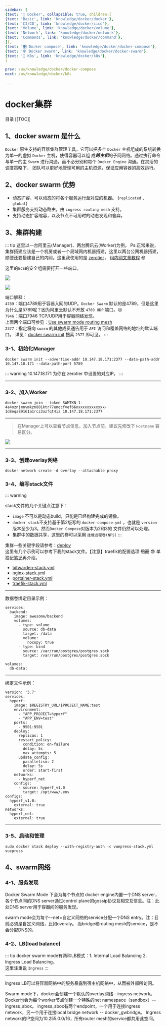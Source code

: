 ```yaml
---
sidebar: [
{text: '🐳 Docker', collapsible: true, children:[
{text: 'Basic', link: 'knowledge/docker/docker'},
{text: 'CI/CD', link: 'knowledge/docker/cicd'},
{text: 'Volume', link: 'knowledge/docker/volume'},
{text: 'Network', link: 'knowledge/docker/network'},
{text: 'Commands', link: 'knowledge/docker/command'},
]},
{text: '🎛 Docker compose', link: 'knowledge/docker/docker-compose'},
{text: '🕸 Docker swarm', link: 'knowledge/docker/docker-swarm'},
{text: '🐙 K8s', link: 'knowledge/docker/k8s'},
]

prev: /us/knowledge/docker/docker-compose
next: /us/knowledge/docker/k8s

---
```


# docker集群

目录
[[TOC]]

## 1、docker swarm 是什么

`Docker` 原生支持的容器集群管理工具，它可以把多个 `Docker` 主机组成的系统转换为单一的虚拟 `Docker` 主机，使得容器可以组
成***跨主机***的子网网络。通过执行命令与单一的主 `Swarm` 进行沟通，而不必分别和每个 `Docker Engine` 沟通。在灵活的调度策略下，
团队可以更好地管理可用的主机资源，保证应用容器的高效运行。

## 2、docker swarm 优势

- 动态扩容，可以动态的将各个服务运行至对应的机器。 (`replicated` 、 `global`)
- 集群服务支持动态路由，由 `ingress routing mesh` 支持。
- 支持动态扩容缩容，以及节点不可用时的动态发现和舍弃。

## 3、集群构建

::: tip
这里以一台阿里云(Manager)、两台腾讯云(Worker)为例，
Ps:正常来说，集群搭建应该是一个机房或者一个局域网内机器搭建，这里以两台公网机器搭建，顺便还要搭建自己的内网，这里我使用的是 [zerotier](https://my.zerotier.com/network/e5cd7a9e1c096a33)，
组[内网文章教程](https://zhuanlan.zhihu.com/p/383471270)
:sunglasses:

这里的`ECS`的安全组需要打开一些端口。

![](https://img.tzf-foryou.xyz/img/20220405225239.png)

![](https://img.tzf-foryou.xyz/img/20220405225409.png)

端口解释：\
`4789`：端口4789用于容器入网的UDP。`Docker Swarm` 默认的是4789，但是这里为什么是5789呢？因为阿里云默认不开放 `4789 UDP` 端口。:cry:\
`7946`：端口7946 TCP/UDP用于容器网络发现。\
上面两个端口可参见：[Use swarm mode routing mesh](https://docs.docker.com/engine/swarm/ingress/)\
`2377`：指定将向 `swarm` 的其他成员通告用于 `API` 访问和覆盖网络的地址的默认端口。
详见：[docker swarm init](https://docs.docker.com/engine/reference/commandline/swarm_init/) 搜索 `2377` 即可见。
:::

### 3-1、初始化Manager

```shell:no-line-numbers
docker swarm init --advertise-addr 10.147.18.171:2377 --data-path-addr 10.147.18.171 --data-path-port 5789
```

::: warning 10.147.18.171 为你在 zerotier 中设置的对应IP。
:::

---

### 3-2、加入Worker

```shell:no-line-numbers
docker swarm join --token SWMTKN-1-4a4oznjmnvmkzn801ktr77enqcfvef66oxxxxxxxxxxxx-1d8eqa89161a1rcz3ozfqt4iz 10.147.18.171:2377
```

---

> 在Manager上可以查看节点信息，加入节点前，建议先修改下 `Hostname` 容易区分。

![](https://img.tzf-foryou.xyz/img/20220406102016.png)

---

### 3-3、创建overlay网络

```shell
docker network create -d overlay --attachable proxy
```

### 3-4、编写stack文件

::: warning

stack文件的几个关键点注意下：
- `image` 不可以是动态build，只能是已经构建完成的镜像。
- `docker stack`不支持基于第2版写的 `docker-compose.yml` ，也就是 `version` 版本至少为3。然而`Docker Compose`对版本为2和3的 文件仍然可以处理。
- 集群中的数据共享，这里的卷可以采用 `挂载远程卷(NFS)`
  :::

集群一些关键字段请参考：[deploy](https://docs.docker.com/compose/compose-file/deploy/)\
这里有几个示例可以参考下我的stack文件。【注意】traefik的配置选项 ~~后面~~ :sunglasses:  单独记[笔记](harvest/traefik/overview.md)再介绍。
- [bitwarden-stack.yml](https://github.com/JerryTZF/hyperf-demo/blob/main/docs/bitwarden-stack.yml)
- [nginx-stack.yml](https://github.com/JerryTZF/hyperf-demo/blob/main/docs/nginx-stack.yml)
- [portainer-stack.yml](https://github.com/JerryTZF/hyperf-demo/blob/main/docs/portainer-stack.yml)
- [traefik-stack.yml](https://github.com/JerryTZF/hyperf-demo/blob/main/docs/traefik-stack.yml)

---

数据卷绑定目录示例：

```yaml:no-line-numbers
services:
  backend:
    image: awesome/backend
    volumes:
      - type: volume
        source: db-data
        target: /data
        volume:
          nocopy: true
      - type: bind
        source: /var/run/postgres/postgres.sock
        target: /var/run/postgres/postgres.sock

volumes:
  db-data:
```

---

绑定文件示例：

```yaml:no-line-numbers
version: '3.7'
services:
  hyperf:
    image: $REGISTRY_URL/$PROJECT_NAME:test
    environment:
      - "APP_PROJECT=hyperf"
      - "APP_ENV=test"
    ports:
      - 9501:9501
    deploy:
      replicas: 1
      restart_policy:
        condition: on-failure
        delay: 5s
        max_attempts: 5
      update_config:
        parallelism: 2
        delay: 5s
        order: start-first
    networks:
      - hyperf_net
    configs:
      - source: hyperf_v1.0
        target: /opt/www/.env
configs:
  hyperf_v1.0:
    external: true
networks:
  hyperf_net:
    external: true

```

---

### 3-5、启动和管理

```shell:no-line-numbers
sudo docker stack deploy --with-registry-auth -c vuepress-stack.yml vuepress
```

## 4、swarm网络

### 4-1、服务发现

Docker Swarm Mode 下会为每个节点的 docker engine内置一个DNS server，
各个节点间的DNS server通过control plane的gossip协议互相交互信息。注：此处DNS server用于容器间的服务发现。

swarm mode会为每个--net=自定义网络的service分配一个DNS entry。注：目前必须是自定义网络，比如overaly。
而bridge和routing mesh的service，是不会分配DNS的。

### 4-2、LB(load balance)

::: tip
docker swarm mode有两种LB模式：1. Internal Load Balancing 2. Ingress Load Balancing。\
这里注重说 `Ingress`
:::

---

Ingress LB可以将容器网络中的服务暴露到宿主机网络中，从而被外部所访问。

Swarm mode下，docker会创建一个默认的overlay网络—ingress network。
Docker也会为每个worker节点创建一个特殊的net namespace（sandbox）-- ingress_sbox。
ingress_sbox有两个endpoint，一个用于连接ingress network，另一个用于连接local bridge network -- docker_gwbridge。
Ingress network的IP空间为10.255.0.0/16，所有router mesh的service都共用此空间。